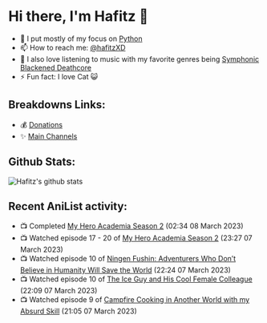 # Hi there, I'm Hafitz 👋
- 🐍 I put mostly of my focus on [Python](https://python.org)
- 📫 How to reach me: [@hafitzXD](https://t.me/hafitzXD)
- 🎵 I also love listening to music with my favorite genres being [Symphonic Blackened Deathcore](https://youtu.be/qyYmS_iBcy4)
- ⚡ Fun fact: I love Cat 😺

## Breakdowns Links:
- 💰 [Donations](https://t.me/TheBreakdowns/2)
- ✨ [Main Channels](https://t.me/TheBreakdowns)

## Github Stats:
![Hafitz's github stats](https://github-readme-stats.vercel.app/api?username=breakdowns&show_icons=true&count_private=true&bg_color=00000000&text_color=777)

## Recent AniList activity:
<!-- ANILIST_ACTIVITY:start -->

-   📺 Completed [My Hero Academia Season 2](https://anilist.co/anime/21856) (02:34 08 March 2023)
-   📺 Watched episode 17 - 20 of [My Hero Academia Season 2](https://anilist.co/anime/21856) (23:27 07 March 2023)
-   📺 Watched episode 10 of [Ningen Fushin: Adventurers Who Don’t Believe in Humanity Will Save the World](https://anilist.co/anime/137909) (22:24 07 March 2023)
-   📺 Watched episode 10 of [The Ice Guy and His Cool Female Colleague](https://anilist.co/anime/151252) (22:09 07 March 2023)
-   📺 Watched episode 9 of [Campfire Cooking in Another World with my Absurd Skill](https://anilist.co/anime/156067) (21:05 07 March 2023)

<!-- ANILIST_ACTIVITY:end -->
